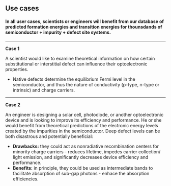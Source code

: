 ## Use cases
#### In all user cases, scientists or engineers will benefit from our database of predicted formation energies and transition energies for thounsdands of semiconductor + impurity + defect site systems.
---
**Case 1**

A scientist would like to examine theoretical information on how certain substitutional or interstitial defect can influence their optoelectronic properties.
* Native defects determine the equilibrium Fermi level in the semiconductor, and thus the nature of conductivity (p-type, n-type or intrinsic) and charge carriers.
---
**Case 2**

An engineer is designing a solar cell, photodiode, or another optoelectronic device and is looking to improve its efficiency and performance.  He or she would benefit from theoretical predictions of the electronic energy levels created by the impurities in the semiconductor.  Deep defect levels can be both disastrous and potentially beneficial:
* **Drawbacks:** they could act as nonradiative recombination centers for minority charge carriers - reduces lifetime, impedes carrier collection/ light emission, and significantly decreases device efficiency and performance.
* **Benefits:** in principle, they could be used as intermediate bands to facilitate absorption of sub-gap photons - enhace the absorption efficiencies.

